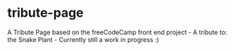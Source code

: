 # tribute-page
A Tribute Page based on the freeCodeCamp front end project
    - A tribute to: the Snake Plant
    - Currently still a work in progress :)
